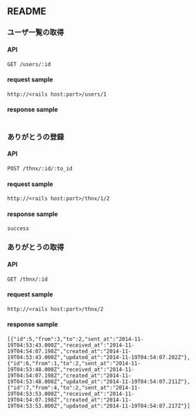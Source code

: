 ## README

### ユーザ一覧の取得

#### API

```
GET /users/:id
```

#### request sample

```
http://<rails host:port>/users/1
```

#### response sample

```
```


### ありがとうの登録

#### API

```
POST /thnx/:id/:to_id
```

#### request sample

```
http://<rails host:port>/thnx/1/2
```

#### response sample

```
success
```

### ありがとうの取得

#### API

```
GET /thnx/:id
```

#### request sample

```
http://<rails host:port>/thnx/2
```

#### response sample

```
[{"id":5,"from":3,"to":2,"sent_at":"2014-11-19T04:53:43.000Z","received_at":"2014-11-19T04:54:07.198Z","created_at":"2014-11-19T04:53:43.000Z","updated_at":"2014-11-19T04:54:07.202Z"},{"id":6,"from":1,"to":2,"sent_at":"2014-11-19T04:53:48.000Z","received_at":"2014-11-19T04:54:07.198Z","created_at":"2014-11-19T04:53:48.000Z","updated_at":"2014-11-19T04:54:07.211Z"},{"id":7,"from":4,"to":2,"sent_at":"2014-11-19T04:53:53.000Z","received_at":"2014-11-19T04:54:07.198Z","created_at":"2014-11-19T04:53:53.000Z","updated_at":"2014-11-19T04:54:07.217Z"}]
```
